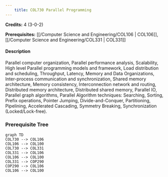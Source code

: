 ```yaml
---
    title: COL730 Parallel Programming
---
```

**Credits:** 4 (3-0-2)



**Prerequisites:** [[/Computer Science and Engineering/COL106 | COL106]], [[/Computer Science and Engineering/COL331 | COL331]]

#### Description 
Parallel computer organization, Parallel performance analysis, Scalability, High level Parallel programming models and framework, Load distribution and scheduling, Throughput, Latency, Memory and Data Organizations, Inter-process communication and synchronization, Shared memory architecture, Memory consistency, Interconnection network and routing, Distributed memory architecture, Distributed shared memory, Parallel IO, Parallel graph algorithms, Parallel Algorithm techniques: Searching, Sorting, Prefix operations, Pointer Jumping, Divide-and-Conquer, Partitioning, Pipelining, Accelerated Cascading, Symmetry Breaking, Synchronization (Locked/Lock-free).

### Prerequisite Tree

```mermaid
graph TD
COL730 --> COL106
COL106 --> COL100
COL730 --> COL331
COL331 --> COL106
COL106 --> COL100
COL331 --> COP290
COP290 --> COL106
COL106 --> COL100
```
